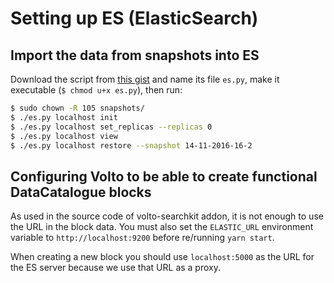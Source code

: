 # Setting up ES (ElasticSearch)

## Import the data from snapshots into ES

Download the script from [this gist](https://gist.github.com/tiberiuichim/7453edda00b2c8eabeb8b8070f648e41) and name its file `es.py`, make it executable (`$ chmod u+x es.py`), then run:

```bash
$ sudo chown -R 105 snapshots/
$ ./es.py localhost init
$ ./es.py localhost set_replicas --replicas 0
$ ./es.py localhost view
$ ./es.py localhost restore --snapshot 14-11-2016-16-2
```

## Configuring Volto to be able to create functional DataCatalogue blocks

As used in the source code of volto-searchkit addon, it is not enough to use the URL in the block data. You must also set the `ELASTIC_URL` environment variable to `http://localhost:9200` before re/running `yarn start`.

When creating a new block you should use `localhost:5000` as the URL for the ES server because we use that URL as a proxy.
